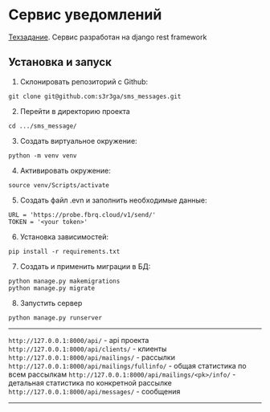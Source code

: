 # Сервис уведомлений
[Техзадание](https://www.craft.do/s/n6OVYFVUpq0o6L). Сервис разработан на 
django rest framework

## Установка и запуск
1. Склонировать репозиторий с Github:
````
git clone git@github.com:s3r3ga/sms_messages.git
````
2. Перейти в директорию проекта
````
cd .../sms_message/
````
3. Создать виртуальное окружение:
````
python -m venv venv
````
4. Активировать окружение:
````
source venv/Scripts/activate
````
5. Создать файл .evn и заполнить необходимые данные:
```
URL = 'https://probe.fbrq.cloud/v1/send/'
TOKEN = '<your token>'
```
6. Установка зависимостей:
```
pip install -r requirements.txt
```
7. Создать и применить миграции в БД:
```
python manage.py makemigrations
python manage.py migrate
```
8. Запустить сервер
```
python manage.py runserver
```

***
```http://127.0.0.1:8000/api/``` - api проекта
```http://127.0.0.1:8000/api/clients/``` - клиенты
```http://127.0.0.1:8000/api/mailings/``` - рассылки
```http://127.0.0.1:8000/api/mailings/fullinfo/``` - общая статистика по всем рассылкам
```http://127.0.0.1:8000/api/mailings/<pk>/info/``` - детальная статистика по конкретной рассылке
```http://127.0.0.1:8000/api/messages/``` - сообщения
***